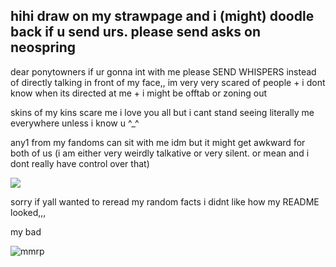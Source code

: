 ## hihi draw on my strawpage and i (might) doodle back if u send urs. please send asks on neospring
dear ponytowners if ur gonna int with me please SEND WHISPERS instead of directly talking in front of my face,, im very very scared of people + i dont know when its directed at me + i might be offtab or zoning out

skins of my kins scare me i love you all but i cant stand seeing literally me everywhere unless i know u ^_^

any1 from my fandoms can sit with me idm but it might get awkward for both of us (i am either very weirdly talkative or very silent. or mean and i dont really have control over that)

![](https://komarev.com/ghpvc/?username=MelonOctoling&color=blueviolet&style=plastic&label=Profile+Hits) 


sorry if yall wanted to reread my random facts i didnt like how my README looked,,,

my bad 

![mmrp](https://hit.yhype.me/github/profile?account_id=148920820)
<!--
**MelonOctoling/MelonOctoling** is a ✨ _special_ ✨ repository because its `README.md` (this file) appears on your GitHub profile.

Here are some ideas to get you started:

- 🔭 I’m currently working on ...
- 🌱 I’m currently learning ...
- 👯 I’m looking to collaborate on ...
- 🤔 I’m looking for help with ...
- 💬 Ask me about ...
- 📫 How to reach me: ...
- 😄 Pronouns: ...
- ⚡ Fun fact: ...
-->
